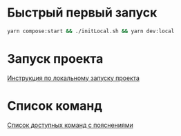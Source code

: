 # Быстрый первый запуск
```sh
yarn compose:start && ./initLocal.sh && yarn dev:local
```

# Запуск проекта
[Инструкция по локальному запуску проекта](./docs/launch.md)

# Список команд
[Список доступных команд с пояснениями](./docs/commands.md)